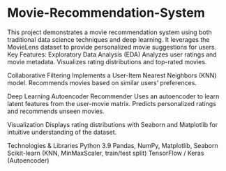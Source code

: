 # Movie-Recommendation-System
This project demonstrates a movie recommendation system using both traditional data science techniques and deep learning. It leverages the MovieLens dataset to provide personalized movie suggestions for users.
Key Features:
Exploratory Data Analysis (EDA)
Analyzes user ratings and movie metadata.
Visualizes rating distributions and top-rated movies.

Collaborative Filtering
Implements a User-Item Nearest Neighbors (KNN) model.
Recommends movies based on similar users’ preferences.

Deep Learning Autoencoder Recommender
Uses an autoencoder to learn latent features from the user-movie matrix.
Predicts personalized ratings and recommends unseen movies.

Visualization
Displays rating distributions with Seaborn and Matplotlib for intuitive understanding of the dataset.

Technologies & Libraries
Python 3.9
Pandas, NumPy, Matplotlib, Seaborn
Scikit-learn (KNN, MinMaxScaler, train/test split)
TensorFlow / Keras (Autoencoder)
